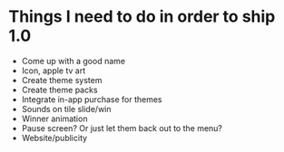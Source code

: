  # Things I need to do in order to ship 1.0

 * Come up with a good name
 * Icon, apple tv art
 * Create theme system
 * Create theme packs
 * Integrate in-app purchase for themes
 * Sounds on tile slide/win
 * Winner animation
 * Pause screen? Or just let them back out to the menu?
 * Website/publicity

